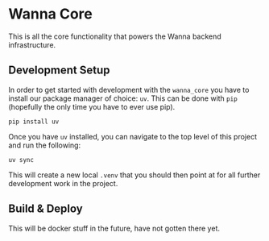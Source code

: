 # Wanna Core
This is all the core functionality that powers the Wanna backend infrastructure.

## Development Setup
In order to get started with development with the `wanna_core` you have to install our package 
manager of choice: `uv`. This can be done with `pip` (hopefully the only time you have to ever 
use pip).

```
pip install uv
```

Once you have `uv` installed, you can navigate to the top level of this project and run the following:

```
uv sync
```

This will create a new local `.venv` that you should then point at for all further development work in 
the project.

## Build & Deploy
This will be docker stuff in the future, have not gotten there yet.
